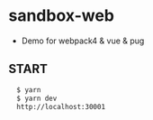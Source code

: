 # sandbox-web
- Demo for webpack4 & vue & pug 
## START
  ```bash
    $ yarn 
    $ yarn dev
    http://localhost:30001
  ```
